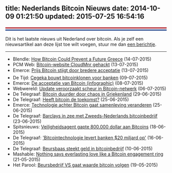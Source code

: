 title: Nederlands Bitcoin Nieuws
date: 2014-10-09 01:21:50
updated: 2015-07-25 16:54:16
---
<img class="noshadow nieuws" src="nl.png" alt="Nederlands Bitcoin Nieuws">

Dit is het laatste nieuws uit Nederland over bitcoin. Als je zelf een nieuwsartikel aan deze lijst toe wilt voegen, stuur me dan [een berichtje](mailto:mail@svdb.co 'mail@svdb.co').

<hr class="nieuws">

- Blendle: [How Bitcoin Could Prevent a Future Greece](https://blendle.com/item/bnl-wallstreetjournal-20150714-20_1) (14-07-2015)
- PCM Web: [Bitcoin-website CloudMnr gehackt](http://www.pcmweb.nl/nieuws/bitcoin-website-cloudmnr-gehackt.html?utm_source=feedburner&utm_medium=feed&utm_campaign=Feed%3A+pcmweb_nieuws+%28PCMWeb+Nieuws%29) (13-07-2015)
- Emerce: [Prijs Bitcoin stijgt door bredere acceptatie](http://www.emerce.nl/nieuws/prijs-bitcoin-gaat-weer-flink-stijgen) (13-07-2015)
- De Tijd: [Cegeka bouwt bitcoinklonen voor banken](http://www.tijd.be/ondernemen/banken/Cegeka_bouwt_bitcoinklonen_voor_banken.9653625-3095.art?ckc=1&ts=1437836059) (09-07-2015)
- Emerce: [De acceptatie van Bitcoin (infographic)](http://www.emerce.nl/achtergrond/acceptatie-bitcoin-infographic) (08-07-2015)
- Webwereld: [Update veroorzaakt scheur in Bitcoin-netwerk](http://webwereld.nl/e-commerce/86903-update-veroorzaakt-scheur-in-bitcoin-netwerk?utm_source=feedburner&utm_medium=feed&utm_campaign=Feed%3A+Webwereld+%28Webwereld%29) (06-07-2015)
- De Telegraaf: [Bitcoin duurder door chaos in Griekenland](http://www.telegraaf.nl/dft/nieuws_dft/24212362/__Bitcoin_duurder_door_chaos_in_Griekenland__.html) (29-06-2015)
- De Telegraaf: [Heeft bitcoin de toekomst?](http://www.telegraaf.nl/tv/dft/24198629/__Heeft_bitcoin_de_toekomst___.html) (25-06-2015)
- Emerce: [Technologie achter Bitcoin gaat samenleving veranderen](http://www.emerce.nl/nieuws/technologie-achter-bitcoin-gaat-samenleving-veranderen) (25-06-2015)
- De Telegraaf: [Barclays in zee met Zweeds-Nederlands bitcoinbedrijf](http://www.telegraaf.nl/dft/nieuws_dft/24188969/__Barclays_in_zee_met_Zweeds-Nederlands_bitcoinbedrijf__.html) (23-06-2015)
- Spitsnieuws: [Veiligheidsagent gapte 800.000 dollar aan Bitcoins](http://www.spitsnieuws.nl/geek/2015/06/veiligheidsagent-gapte-800000-dollar-aan-bitcoins) (18-06-2015)
- De Telegraaf: ['Bitcointechnologie levert banken $20 miljard op'](http://www.telegraaf.nl/dft/nieuws_dft/24163567/___Bitcointechnologie_levert_banken__20_miljard_op___.html) (16-06-2015)
- De Telegraaf: [Beursbaas steekt geld in bitcoinbedrijf](http://www.telegraaf.nl/dft/nieuws_dft/24142325/__Beursbaas_steekt_geld_in_bitcoinbedrijf__.html) (10-06-2015)
- Mashable: [Nothing says everlasting love like a Bitcoin engagement ring](http://mashable.com/2015/05/21/bitcoin-engagement-ring/?utm_campaign=Feed%3A+Mashable+%28Mashable%29&utm_cid=Mash-Prod-RSS-Feedburner-All-Partial&utm_medium=feed&utm_source=feedburner) (21-05-2015)
- Het Parool: [Beursbedrijf VS gaat waarde bitcoin volgen](http://www.parool.nl/parool/nl/30/ECONOMIE/article/detail/4034519/2015/05/19/Beursbedrijf-VS-gaat-waarde-bitcoin-volgen.dhtml) (19-05-2015)
